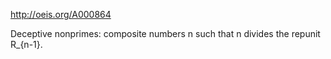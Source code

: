 http://oeis.org/A000864

Deceptive nonprimes: composite numbers n such that n divides the repunit R_{n-1}.
